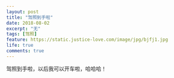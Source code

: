 ```yaml
---
layout: post
title: "驾照到手啦"
date: 2018-08-02
excerpt: "无"
tags: [驾照]
feature: https://static.justice-love.com/image/jpg/bjfj1.jpg
life: true
comments: true
---
```

驾照到手啦，以后我可以开车啦，哈哈哈！
